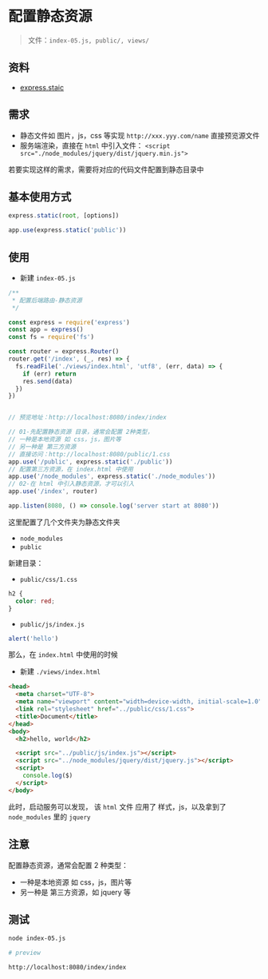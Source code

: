 # 配置静态资源

> 文件：`index-05.js, public/, views/ `

## 资料

- [express.staic](http://expressjs.com/en/starter/static-files.html#serving-static-files-in-express)

## 需求

- 静态文件如 图片，js，css 等实现 `http://xxx.yyy.com/name` 直接预览源文件
- 服务端渲染，直接在 `html` 中引入文件： `<script src="./node_modules/jquery/dist/jquery.min.js">`

若要实现这样的需求，需要将对应的代码文件配置到静态目录中

## 基本使用方式

```js
express.static(root, [options])

app.use(express.static('public'))
```



## 使用

- 新建 `index-05.js`

```js
/**
 * 配置后端路由-静态资源
 */

const express = require('express')
const app = express()
const fs = require('fs')

const router = express.Router()
router.get('/index', (_, res) => {
  fs.readFile('./views/index.html', 'utf8', (err, data) => {
    if (err) return
    res.send(data)
  })
})


// 预览地址：http://localhost:8080/index/index

// 01-先配置静态资源 目录，通常会配置 2种类型，
// 一种是本地资源 如 css，js，图片等
// 另一种是 第三方资源
// 直接访问：http://localhost:8080/public/1.css
app.use('/public', express.static('./public'))
// 配置第三方资源，在 index.html 中使用
app.use('/node_modules', express.static('./node_modules'))
// 02-在 html 中引入静态资源，才可以引入
app.use('/index', router)

app.listen(8080, () => console.log('server start at 8080'))
```

这里配置了几个文件夹为静态文件夹

- `node_modules`
- `public` 

新建目录：

- `public/css/1.css`

```css
h2 {
  color: red;
}
```

- `public/js/index.js`

```js
alert('hello')
```



那么，在 `index.html` 中使用的时候

- 新建 `./views/index.html`

```html
<head>
  <meta charset="UTF-8">
  <meta name="viewport" content="width=device-width, initial-scale=1.0">
  <link rel="stylesheet" href="../public/css/1.css">
  <title>Document</title>
</head>
<body>
  <h2>hello, world</h2>

  <script src="../public/js/index.js"></script>
  <script src="../node_modules/jquery/dist/jquery.js"></script>
  <script>
    console.log($)
  </script>
</body>
```



此时，启动服务可以发现， 该 `html`  文件 应用了 样式，js，以及拿到了 `node_modules` 里的 `jquery`



## 注意

配置静态资源，通常会配置 2 种类型：

- 一种是本地资源 如 css，js，图片等
- 另一种是 第三方资源，如 jquery 等

## 测试

```bash
node index-05.js

# preview

http://localhost:8080/index/index
```

